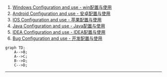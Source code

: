 1. [Windows Configuration and use - win配置与使用](win_config.md)
2. [Android Configuration and use - 安卓配置与使用](android_config.md)
3. [IOS Configuration and use - 苹果配置与使用](ios_config.md)
4. [Java Configuration and use - Java配置与使用](java_config.md)
5. [IDEA Configuration and use - IDEA配置与使用](idea_config.md)
6. [Bug Configuration and use - 开发配置与使用](bug_config.md)





<script>
import mermaid from "https://cdn.skypack.dev/mermaid@8.14.0";
// select <pre class="mermaid"> _and_ <pre><code class="language-mermaid">
document.querySelectorAll("pre.mermaid, pre>code.language-mermaid").forEach($el => {
  // if the second selector got a hit, reference the parent <pre>
  if ($el.tagName === "CODE")
    $el = $el.parentElement
  // put the Mermaid contents in the expected <div class="mermaid">
  // plus keep the original contents in a nice <details>
  $el.outerHTML = `
    <div class="mermaid">${$el.textContent}</div>
    <details>
      <summary>Diagram source</summary>
      <pre>${$el.textContent}</pre>
    </details>
  `
})
// initialize Mermaid to [1] log errors, [2] have loose security for first-party
// authored diagrams, and [3] respect a preferred dark color scheme
mermaid.initialize({
  logLevel: "error", // [1]
  securityLevel: "loose", // [2]
  theme: (window.matchMedia && window.matchMedia("(prefers-color-scheme: dark)").matches) ?
    "dark" :
    "default" // [3]
})
</script>





<html>

<pre class="mermaid"><code>graph TD;
    A--&gt;B;
    A--&gt;C;
    B--&gt;D;
    C--&gt;D;</code></pre>
<hr>

</html>